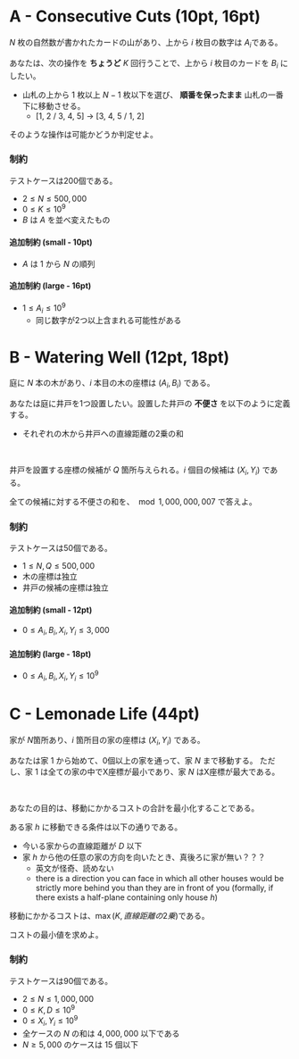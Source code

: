 # A - Consecutive Cuts (10pt, 16pt)

$N$ 枚の自然数が書かれたカードの山があり、上から $i$ 枚目の数字は $A_i$である。

あなたは、次の操作を **ちょうど** $K$ 回行うことで、上から $i$ 枚目のカードを $B_i$ にしたい。

- 山札の上から $1$ 枚以上 $N-1$ 枚以下を選び、 **順番を保ったまま** 山札の一番下に移動させる。
  - [1, 2 / 3, 4, 5]  →  [3, 4, 5 / 1, 2]

そのような操作は可能かどうか判定せよ。


### 制約
テストケースは200個である。
- $2 \le N \le 500,000$
- $0 \le K \le 10^9$
- $B$ は $A$ を並べ変えたもの

#### 追加制約 (small - 10pt)
- $A$ は $1$ から $N$ の順列

#### 追加制約 (large - 16pt)
- $1 \le A_i \le 10^9$
  - 同じ数字が2つ以上含まれる可能性がある




# B - Watering Well (12pt, 18pt)

庭に $N$ 本の木があり、$i$ 本目の木の座標は $(A_i, B_i)$ である。

あなたは庭に井戸を1つ設置したい。設置した井戸の **不便さ** を以下のように定義する。

- それぞれの木から井戸への直線距離の2乗の和

<br>

井戸を設置する座標の候補が $Q$ 箇所与えられる。$i$ 個目の候補は $(X_i, Y_i)$ である。

全ての候補に対する不便さの和を、$\mod 1,000,000,007$ で答えよ。

### 制約
テストケースは50個である。
- $1 \le N, Q \le 500,000$
- 木の座標は独立
- 井戸の候補の座標は独立

#### 追加制約 (small - 12pt)
- $0 \le A_i, B_i, X_i, Y_i \le 3,000$

#### 追加制約 (large - 18pt)
- $0 \le A_i, B_i, X_i, Y_i \le 10^9$




# C - Lemonade Life (44pt)

家が $N$箇所あり、$i$ 箇所目の家の座標は $(X_i, Y_i)$ である。

あなたは家 $1$ から始めて、0個以上の家を通って、家 $N$ まで移動する。 ただし、家 $1$ は全ての家の中でX座標が最小であり、家 $N$ はX座標が最大である。

<br>

あなたの目的は、移動にかかるコストの合計を最小化することである。

ある家 $h$ に移動できる条件は以下の通りである。

- 今いる家からの直線距離が $D$ 以下
- 家 $h$ から他の任意の家の方向を向いたとき、真後ろに家が無い？？？
  - 英文が怪奇、読めない
  - there is a direction you can face in which all other houses would be strictly more behind you than they are in front of you (formally, if there exists a half-plane containing only house $h$)

移動にかかるコストは、$\max(K, 直線距離の2乗)$である。

コストの最小値を求めよ。

### 制約
テストケースは90個である。
- $2 \le N \le 1,000,000$
- $0 \le K, D \le 10^9$
- $0 \le X_i, Y_i \le 10^9$
- 全ケースの $N$ の和は $4,000,000$ 以下である
- $N \ge 5,000$ のケースは $15$ 個以下


